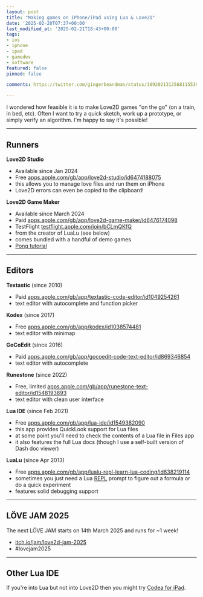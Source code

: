 ```yaml
---
layout: post
title: "Making games on iPhone/iPad using Lua & Love2D"
date: '2025-02-20T07:37+00:00'
last_modified_at: '2025-02-21T18:43+00:00'
tags:
- ios
- iphone
- ipad
- gamedev
- software
featured: false
pinned: false

comments: https://twitter.com/gingerbeardman/status/1892021312568115539

---
```


I wondered how feasible it is to make Love2D games "on the go" (on a train, in bed, etc). Often I want to try a quick sketch, work up a prototype, or simply verify an algorithm. I'm happy to say it's possible!

----

## Runners

**Love2D Studio**
- Available since Jan 2024
- Free [apps.apple.com/gb/app/love2d-studio/id6474188075](https://apps.apple.com/gb/app/love2d-studio/id6474188075)
- this allows you to manage love files and run them on iPhone
- Love2D errors can even be copied to the clipboard!

**Love2D Game Maker**
- Available since March 2024
- Paid [apps.apple.com/gb/app/love2d-game-maker/id6476174098](https://apps.apple.com/gb/app/love2d-game-maker/id6476174098)
- TestFlight [testflight.apple.com/join/bCLmQKfQ](https://testflight.apple.com/join/bCLmQKfQ)
- from the creator of LuaLu (see below)
- comes bundled with a handful of demo games
- [Pong tutorial](https://www.iamadman.com/products/love2d-gamemaker/love2d-game-maker-learn-to-create-the-classic-game-of-pong-in-10mins/)

----

## Editors

**Textastic** (since 2010)
- Paid [apps.apple.com/gb/app/textastic-code-editor/id1049254261](https://apps.apple.com/gb/app/textastic-code-editor/id1049254261)
- text editor with autocomplete and function picker

**Kodex** (since 2017)
- Free [apps.apple.com/gb/app/kodex/id1038574481](https://apps.apple.com/gb/app/kodex/id1038574481)
- text editor with minimap

**GoCoEdit** (since 2016)
- Paid [apps.apple.com/gb/app/gocoedit-code-text-editor/id869346854](https://apps.apple.com/gb/app/gocoedit-code-text-editor/id869346854)
- text editor with autocomplete

**Runestone** (since 2022)
- Free, limited [apps.apple.com/gb/app/runestone-text-editor/id1548193893](https://apps.apple.com/gb/app/runestone-text-editor/id1548193893)
- text editor with clean user interface

**Lua IDE** (since Feb 2021)
- Free [apps.apple.com/gb/app/lua-ide/id1549382090](https://apps.apple.com/gb/app/lua-ide/id1549382090)
- this app provides QuickLook support for Lua files
- at some point you'll need to check the contents of a Lua file in Files app
- it also features the full Lua docs (though I use a self-built version of Dash doc viewer)

**LuaLu** (since Apr 2013)
- Free [apps.apple.com/gb/app/lualu-repl-learn-lua-coding/id638219114](https://apps.apple.com/gb/app/lualu-repl-learn-lua-coding/id638219114)
- sometimes you just need a Lua [REPL](https://en.wikipedia.org/wiki/Read–eval–print_loop) prompt to figure out a formula or do a quick experiment
- features solid debugging support

----

## LÖVE JAM 2025

The next LÖVE JAM starts on 14th March 2025 and runs for ~1 week!
- [itch.io/jam/love2d-jam-2025](https://itch.io/jam/love2d-jam-2025)
- #lovejam2025

----

## Other Lua IDE

If you're into Lua but not into Love2D then you might try [Codea for iPad](https://codea.io).